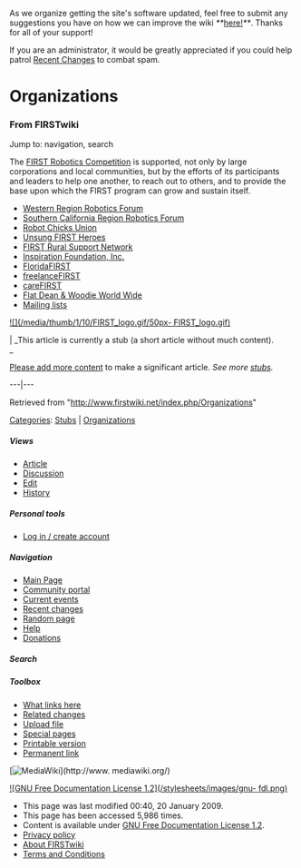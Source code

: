 As we organize getting the site's software updated, feel free to submit any
suggestions you have on how we can improve the wiki
_**_[here!](/index.php/User:Hallry/Suggestions "User:Hallry/Suggestions"
)_**_. Thanks for all of your support!

If you are an administrator, it would be greatly appreciated if you could help
patrol [Recent Changes](/index.php/Special:Recentchanges
"Special:Recentchanges" ) to combat spam.

# Organizations

### From FIRSTwiki

Jump to: navigation, search

The [FIRST Robotics Competition](/index.php/FIRST_Robotics_Competition "FIRST
Robotics Competition" ) is supported, not only by large corporations and local
communities, but by the efforts of its participants and leaders to help one
another, to reach out to others, and to provide the base upon which the FIRST
program can grow and sustain itself.

  * [Western Region Robotics Forum](/index.php?title=Western_Region_Robotics_Forum&action=edit "Western Region Robotics Forum" )
  * [Southern California Region Robotics Forum](/index.php?title=Southern_California_Region_Robotics_Forum&action=edit "Southern California Region Robotics Forum" )
  * [Robot Chicks Union](/index.php/Robot_Chicks_Union "Robot Chicks Union" )
  * [Unsung FIRST Heroes](/index.php/Unsung_FIRST_Heroes "Unsung FIRST Heroes" )
  * [FIRST Rural Support Network](/index.php?title=FIRST_Rural_Support_Network&action=edit "FIRST Rural Support Network" )
  * [Inspiration Foundation, Inc.](/index.php?title=Inspiration_Foundation%2C_Inc.&action=edit "Inspiration Foundation, Inc." )
  * [FloridaFIRST](/index.php?title=FloridaFIRST&action=edit "FloridaFIRST" )
  * [freelanceFIRST](/index.php/FreelanceFIRST "FreelanceFIRST" )
  * [careFIRST](/index.php/CareFIRST "CareFIRST" )
  * [Flat Dean &amp; Woodie World Wide](/index.php/Flat_Dean_%26_Woodie_World_Wide "Flat Dean & Woodie World Wide" )
  * [Mailing lists](/index.php/Mailing_lists "Mailing lists" )

[![](/media/thumb/1/10/FIRST_logo.gif/50px-
FIRST_logo.gif)](/index.php/Image:FIRST_logo.gif "" )

|  _This article is currently a stub (a short article without much content).  
_

[Please add more
content](http://www.firstwiki.net/index.php?title=Organizations&action=edit
"http://www.firstwiki.net/index.php?title=Organizations&action=edit" ) to make
a significant article. _See more [stubs](/index.php/Special:Shortpages
"Special:Shortpages" )._  
  
---|---  
  
Retrieved from "<http://www.firstwiki.net/index.php/Organizations>"

[Categories](/index.php?title=Special:Categories&article=Organizations
"Special:Categories" ): [Stubs](/index.php/Category:Stubs "Category:Stubs" ) |
[Organizations](/index.php/Category:Organizations "Category:Organizations" )

##### Views

  * [Article](/index.php/Organizations)
  * [Discussion](/index.php?title=Talk:Organizations&action=edit)
  * [Edit](/index.php?title=Organizations&action=edit)
  * [History](/index.php?title=Organizations&action=history)

##### Personal tools

  * [Log in / create account](/index.php?title=Special:Userlogin&returnto=Organizations)

[](/index.php/Main_Page "Main Page" )

##### Navigation

  * [Main Page](/index.php/Main_Page)
  * [Community portal](/index.php/FIRSTwiki:Community_portal)
  * [Current events](/index.php/Current_events)
  * [Recent changes](/index.php/Special:Recentchanges)
  * [Random page](/index.php/Special:Random)
  * [Help](/index.php/FIRSTwiki:Help)
  * [Donations](/index.php/FIRSTwiki:Site_support)

##### Search



##### Toolbox

  * [What links here](/index.php/Special:Whatlinkshere/Organizations)
  * [Related changes](/index.php/Special:Recentchangeslinked/Organizations)
  * [Upload file](/index.php/Special:Upload)
  * [Special pages](/index.php/Special:Specialpages)
  * [Printable version](/index.php?title=Organizations&printable=yes)
  * [Permanent link](/index.php?title=Organizations&oldid=70722)

[![MediaWiki](/skins/common/images/poweredby_mediawiki_88x31.png)](http://www.
mediawiki.org/)

[![GNU Free Documentation License 1.2](/stylesheets/images/gnu-
fdl.png)](http://www.gnu.org/copyleft/fdl.html)

  * This page was last modified 00:40, 20 January 2009.
  * This page has been accessed 5,986 times.
  * Content is available under [GNU Free Documentation License 1.2](http://www.gnu.org/copyleft/fdl.html "http://www.gnu.org/copyleft/fdl.html" ).
  * [Privacy policy](/index.php/FIRSTwiki:Privacy_policy "FIRSTwiki:Privacy policy" )
  * [About FIRSTwiki](/index.php/FIRSTwiki:About "FIRSTwiki:About" )
  * [Terms and Conditions](/index.php/FIRSTwiki:Terms_and_conditions "FIRSTwiki:Terms and conditions" )

